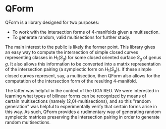 # QForm

QForm is a library designed for two purposes:
* To work with the intersection forms of 4-manifolds given a multisection.
* To generate random, valid multisections for further study.

The main interest to the public is likely the former point. This library gives an easy way to compute the intersection of simple closed curves representing classes in $H_1(S_g)$ for some closed oriented surface $S_g$ of genus $g$. It also allows this information to be converted into a matrix representation of the intersection pairing (a symplectic form on $H_1(S_g)$). If these simple closed curves represent, say, a multisection, then QForm also allows for the computation of the intersection form of the resulting 4-manifold.

The latter was helpful in the context of the UGA REU. We were interested in learning what types of bilinear forms can be recognized by means of certain multisections (namely (2,0)-multisections), and so this "random generation" was helpful to experimentally verify that certain forms arise in this way. As such, QForm provides a rudimentary way of generating random symplectic matrices preserving the intersection pairing in order to generate random multisections.
